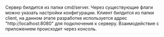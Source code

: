 Сервер билдится из папки cmd/server. 
Через существующие флаги можно указать настройки конфигурации.
Клиент билдится из папки client, на данном этапе разработке используется адрес "http://localhost:8080" для подключения к серверу.
Взаимодействие с приложением происходит через консоль.